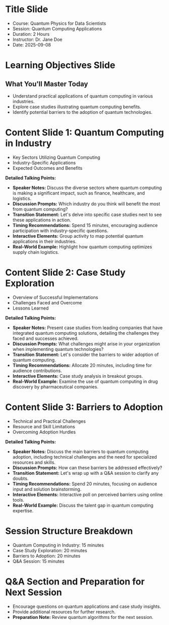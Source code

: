 # Title Slide
- Course: Quantum Physics for Data Scientists
- Session: Quantum Computing Applications
- Duration: 2 Hours
- Instructor: Dr. Jane Doe
- Date: 2025-09-08

# Learning Objectives Slide
## What You'll Master Today
- Understand practical applications of quantum computing in various industries.
- Explore case studies illustrating quantum computing benefits.
- Identify potential barriers to the adoption of quantum technologies.

# Content Slide 1: Quantum Computing in Industry
- Key Sectors Utilizing Quantum Computing
- Industry-Specific Applications
- Expected Outcomes and Benefits

**Detailed Talking Points:**
- **Speaker Notes:** Discuss the diverse sectors where quantum computing is making a significant impact, such as finance, healthcare, and logistics.
- **Discussion Prompts:** Which industry do you think will benefit the most from quantum computing?
- **Transition Statement:** Let's delve into specific case studies next to see these applications in action.
- **Timing Recommendations:** Spend 15 minutes, encouraging audience participation with industry-specific questions.
- **Interactive Elements:** Group activity to map potential quantum applications in their industries.
- **Real-World Example:** Highlight how quantum computing optimizes supply chain logistics.

# Content Slide 2: Case Study Exploration
- Overview of Successful Implementations
- Challenges Faced and Overcome
- Lessons Learned

**Detailed Talking Points:**
- **Speaker Notes:** Present case studies from leading companies that have integrated quantum computing solutions, detailing the challenges they faced and successes achieved.
- **Discussion Prompts:** What challenges might arise in your organization when implementing quantum technologies?
- **Transition Statement:** Let's consider the barriers to wider adoption of quantum computing.
- **Timing Recommendations:** Allocate 20 minutes, including time for audience contributions.
- **Interactive Elements:** Case study analysis in breakout groups.
- **Real-World Example:** Examine the use of quantum computing in drug discovery by pharmaceutical companies.

# Content Slide 3: Barriers to Adoption
- Technical and Practical Challenges
- Resource and Skill Limitations
- Overcoming Adoption Hurdles

**Detailed Talking Points:**
- **Speaker Notes:** Discuss the main barriers to quantum computing adoption, including technical challenges and the need for specialized resources and skills.
- **Discussion Prompts:** How can these barriers be addressed effectively?
- **Transition Statement:** Let's wrap up with a Q&A session to clarify any doubts.
- **Timing Recommendations:** Spend 20 minutes, focusing on audience input and solution brainstorming.
- **Interactive Elements:** Interactive poll on perceived barriers using online tools.
- **Real-World Example:** Discuss the talent gap in quantum computing expertise.

# Session Structure Breakdown
- Quantum Computing in Industry: 15 minutes
- Case Study Exploration: 20 minutes
- Barriers to Adoption: 20 minutes
- Q&A Session: 15 minutes

# Q&A Section and Preparation for Next Session
- Encourage questions on quantum applications and case study insights.
- Provide additional resources for further research.
- **Preparation Note:** Review quantum algorithms for the next session.